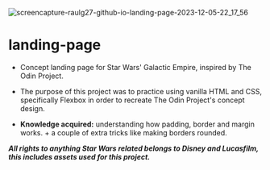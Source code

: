 
![screencapture-raulg27-github-io-landing-page-2023-12-05-22_17_56](https://github.com/RaulG27/landing-page/assets/84172894/f8755211-0fd0-4b56-aef3-ac6f67c91e87)

<h1>landing-page</h1>

<ul>
  <li><p>Concept landing page for Star Wars' Galactic Empire, inspired by The Odin Project.</p></li>
  <li><p>The purpose of this project was to practice using vanilla HTML and CSS, specifically Flexbox in order to recreate The Odin Project's concept design.</p></li>
  <li><p><b>Knowledge acquired:</b> understanding how padding, border and margin works. + a couple of extra tricks like making borders rounded.</p></li>
</ul>

<p><b><em>All rights to anything Star Wars related belongs to Disney and Lucasfilm, this includes assets used for this project.</em></b></p>
